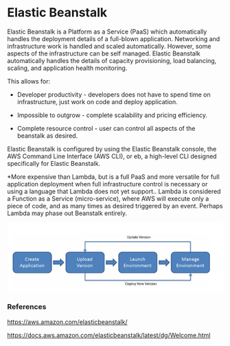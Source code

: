# Elastic Beanstalk
Elastic Beanstalk is a Platform as a Service (PaaS) which automatically handles the deployment details of a full-blown application. Networking and infrastructure work is handled and scaled automatically. However, some aspects of the infrastructure can be self managed. Elastic Beanstalk automatically handles the details of capacity provisioning, load balancing, scaling, and application health monitoring.

 This allows for:

* Developer productivity - developers does not have to spend time on infrastructure, just work on code and deploy application.

* Impossible to outgrow - complete scalability and pricing efficiency.

* Complete resource control - user can control all aspects of the beanstalk as desired.

Elastic Beanstalk is configured by using the Elastic Beanstalk console, the AWS Command Line Interface (AWS CLI), or eb, a high-level CLI designed specifically for Elastic Beanstalk.

*More expensive than Lambda, but is a full PaaS and more versatile for full application deployment when full infrastructure control is necessary or using a language that Lambda does not yet support.. Lambda is considered a Function as a Service (micro-service), where AWS will execute only a piece of code, and as many times as desired triggered by an event. Perhaps Lambda may phase out Beanstalk entirely.

![](../00_includes/wk04/elastic-beanstalk-deployment-diagram.png)


### References
https://aws.amazon.com/elasticbeanstalk/

https://docs.aws.amazon.com/elasticbeanstalk/latest/dg/Welcome.html


